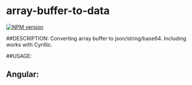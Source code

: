 array-buffer-to-data
=================

[![NPM version](https://badge.fury.io/js/array-buffer-to-data.svg)](http://badge.fury.io/for/js/array-buffer-to-data)

##DESCRIPTION:
Converting array buffer to json/string/base64. Including works with Cyrillic.

##USAGE:
##  Angular:
    
